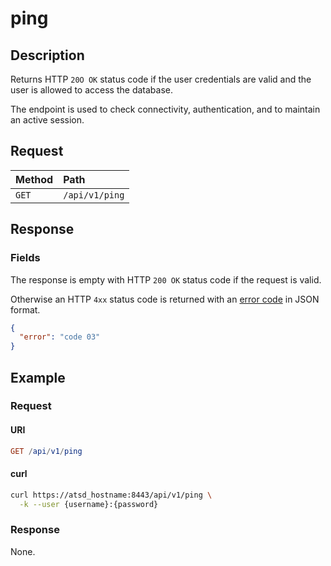 # ping

## Description

Returns HTTP `20O OK` status code if the user credentials are valid and the user is allowed to access the database.

The endpoint is used to check connectivity, authentication, and to maintain an active session.

## Request

| **Method** | **Path** |
|:---|:---|
| `GET` | `/api/v1/ping` |

## Response

### Fields

The response is empty with HTTP `200 OK` status code if the request is valid.

Otherwise an HTTP `4xx` status code is returned with an [error code](../../../administration/user-authentication.md#authentication-and-authorization-errors) in JSON format.

```json
{
  "error": "code 03"
}
```

## Example

### Request

#### URI

```elm
GET /api/v1/ping
```

#### curl

```bash
curl https://atsd_hostname:8443/api/v1/ping \
  -k --user {username}:{password}
```

### Response

None.
